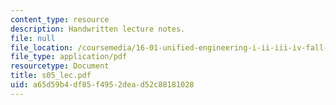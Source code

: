 ```yaml
---
content_type: resource
description: Handwritten lecture notes.
file: null
file_location: /coursemedia/16-01-unified-engineering-i-ii-iii-iv-fall-2005-spring-2006/a65d59b4df85f4952dead52c88181028_s05_lec.pdf
file_type: application/pdf
resourcetype: Document
title: s05_lec.pdf
uid: a65d59b4-df85-f495-2dea-d52c88181028
---
```

